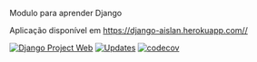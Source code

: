 Modulo para aprender Django

Aplicação disponível em https://django-aislan.herokuapp.com//


[![Django Project Web](https://github.com/Aislanfagundes/django/actions/workflows/django_project.yml/badge.svg)](https://github.com/Aislanfagundes/django/actions/workflows/django_project.yml)
[![Updates](https://pyup.io/repos/github/Aislanfagundes/django/shield.svg)](https://pyup.io/repos/github/Aislanfagundes/django/)
[![codecov](https://codecov.io/gh/Aislanfagundes/django/branch/main/graph/badge.svg?token=PQLEX9EFNL)](https://codecov.io/gh/Aislanfagundes/django)